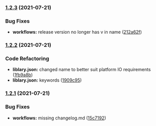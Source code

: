 ### [1.2.3](https://github.com/bigsmalloverall/SimpleTaskManager/compare/v1.2.2...1.2.3) (2021-07-21)


### Bug Fixes

* **workflows:** release version no longer has v in name ([212a62f](https://github.com/bigsmalloverall/SimpleTaskManager/commit/212a62feec948177664314a572013135727e64b8))


### [1.2.2](https://github.com/bigsmalloverall/SimpleTaskManager/compare/v1.2.1...v1.2.2) (2021-07-21)


### Code Refactoring

* **liblary.json:** changed name to better suit platform IO requirements ([1fb9a8b](https://github.com/bigsmalloverall/SimpleTaskManager/commit/1fb9a8b0d4caca7a46c0f560d66022517584630c))
* **liblary.json:** keywords ([1909c95](https://github.com/bigsmalloverall/SimpleTaskManager/commit/1909c95a255cb7a7bc756d1e8a89cae72bcc310b))


### [1.2.1](https://github.com/bigsmalloverall/SimpleTaskManager/compare/v1.2.0...v1.2.1) (2021-07-21)


### Bug Fixes

* **workflows:** missing changelog.md ([15c7192](https://github.com/bigsmalloverall/SimpleTaskManager/commit/15c719248cbf4c7fe28a9527e740ecf70b093129))